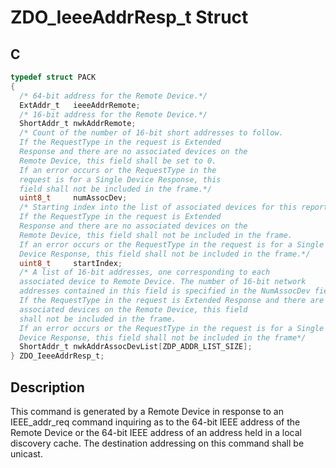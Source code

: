 # ZDO_IeeeAddrResp_t Struct

## C

```c
typedef struct PACK
{
  /* 64-bit address for the Remote Device.*/
  ExtAddr_t   ieeeAddrRemote;
  /* 16-bit address for the Remote Device.*/
  ShortAddr_t nwkAddrRemote;
  /* Count of the number of 16-bit short addresses to follow.
  If the RequestType in the request is Extended
  Response and there are no associated devices on the
  Remote Device, this field shall be set to 0.
  If an error occurs or the RequestType in the
  request is for a Single Device Response, this
  field shall not be included in the frame.*/
  uint8_t     numAssocDev;
  /* Starting index into the list of associated devices for this report.
  If the RequestType in the request is Extended
  Response and there are no associated devices on the
  Remote Device, this field shall not be included in the frame.
  If an error occurs or the RequestType in the request is for a Single
  Device Response, this field shall not be included in the frame.*/
  uint8_t     startIndex;
  /* A list of 16-bit addresses, one corresponding to each
  associated device to Remote Device. The number of 16-bit network
  addresses contained in this field is specified in the NumAssocDev field.
  If the RequestType in the request is Extended Response and there are no
  associated devices on the Remote Device, this field
  shall not be included in the frame.
  If an error occurs or the RequestType in the request is for a Single
  Device Response, this field shall not be included in the frame*/
  ShortAddr_t nwkAddrAssocDevList[ZDP_ADDR_LIST_SIZE];
} ZDO_IeeeAddrResp_t;

```
## Description

 This command is generated by a Remote Device in response to an
 IEEE_addr_req command inquiring as to the 64-bit IEEE address of the Remote
 Device or the 64-bit IEEE address of an address held in a local discovery cache.
 The destination addressing on this command shall be unicast.
